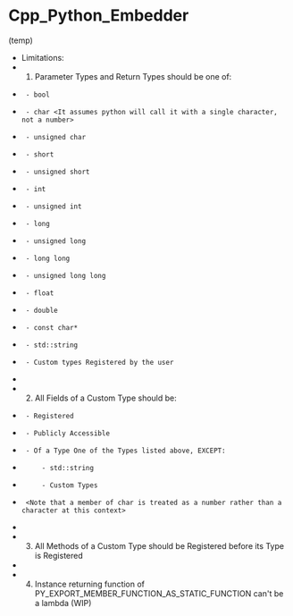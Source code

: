 # Cpp_Python_Embedder

(temp)

 * Limitations:
 *	1. Parameter Types and Return Types should be one of:
 *		- bool
 *		- char <It assumes python will call it with a single character, not a number>
 *		- unsigned char
 *		- short
 *		- unsigned short
 *		- int
 *		- unsigned int
 *		- long
 *		- unsigned long
 *		- long long
 *		- unsigned long long
 *		- float
 *		- double
 *		- const char*
 *		- std::string
 *		- Custom types Registered by the user
 *		
 *	2. All Fields of a Custom Type should be:
 *		- Registered
 *		- Publicly Accessible
 *		- Of a Type One of the Types listed above, EXCEPT:
 *			- std::string
 *			- Custom Types
 *		<Note that a member of char is treated as a number rather than a character at this context>
 *
 *	3. All Methods of a Custom Type should be Registered before its Type is Registered
 *	
 *	4. Instance returning function of PY_EXPORT_MEMBER_FUNCTION_AS_STATIC_FUNCTION can't be a lambda (WIP)
